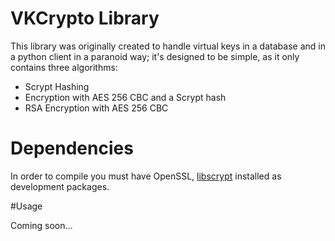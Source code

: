# VKCrypto Library

This library was originally created to handle virtual keys in a database and in a python client in a paranoid way; it's designed to be simple, as it only contains three algorithms:

  - Scrypt Hashing
  - Encryption with AES 256 CBC and a Scrypt hash
  - RSA Encryption with AES 256 CBC

# Dependencies

In order to compile you must have OpenSSL, [libscrypt](https://github.com/technion/libscrypt) installed as development packages.

#Usage

Coming soon...
